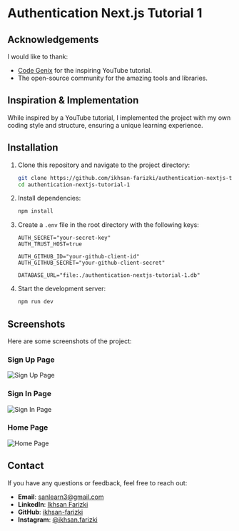 # Authentication Next.js Tutorial 1

## Acknowledgements

I would like to thank:

- [Code Genix](https://www.youtube.com/@codegenix) for the inspiring YouTube tutorial.
- The open-source community for the amazing tools and libraries.

## Inspiration & Implementation

While inspired by a YouTube tutorial, I implemented the project with my own coding style and structure, ensuring a unique learning experience.

## Installation

1. Clone this repository and navigate to the project directory:

   ```bash
   git clone https://github.com/ikhsan-farizki/authentication-nextjs-tutorial-1.git
   cd authentication-nextjs-tutorial-1
   ```

2. Install dependencies:

   ```bash
   npm install
   ```

3. Create a `.env` file in the root directory with the following keys:

   ```env
   AUTH_SECRET="your-secret-key"
   AUTH_TRUST_HOST=true

   AUTH_GITHUB_ID="your-github-client-id"
   AUTH_GITHUB_SECRET="your-github-client-secret"

   DATABASE_URL="file:./authentication-nextjs-tutorial-1.db"
   ```

4. Start the development server:

   ```bash
   npm run dev
   ```

## Screenshots

Here are some screenshots of the project:

### Sign Up Page

![Sign Up Page](https://github.com/user-attachments/assets/c0d2f15d-6f05-4e34-951a-eb4863dbb38e)

### Sign In Page

![Sign In Page](https://github.com/user-attachments/assets/99687a0d-77ce-4ed8-ba25-fd124853d5ac)

### Home Page

![Home Page](https://github.com/user-attachments/assets/bcd1c4a0-d7e4-496f-bca1-936523199fd5)

## Contact

If you have any questions or feedback, feel free to reach out:

- **Email**: [sanlearn3@gmail.com](mailto:sanlearn3@gmail.com)
- **LinkedIn**: [Ikhsan Farizki](https://www.linkedin.com/in/ikhsan-farizki/)
- **GitHub**: [ikhsan-farizki](https://github.com/ikhsan-farizki)
- **Instagram**: [@ikhsan.farizki](https://www.instagram.com/ikhsan.farizki/)
